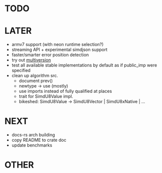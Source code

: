# TODO

# LATER
* armv7 support (with neon runtime selection?)
* streaming API + experimental simdjson support
* faster/smarter error position detection
* try out [multiversion](https://docs.rs/multiversion/0.6.1/multiversion/)
* test all available stable implementations by default as if public_imp were specified
* clean up algorithm src.
  * document prev()
  * newtype -> use (mostly)
  * use imports instead of fully qualified at places
  * trait for SimdU8Value impl.
  * bikeshed: SimdU8Value -> SimdU8Vector | SimdU8xNative | ...

# NEXT
* docs-rs arch building
* copy README to crate doc
* update benchmarks

# OTHER
